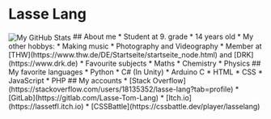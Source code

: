 # Lasse Lang

<img align="center" alt="My GitHub Stats" src="https://github-readme-stats.vercel.app/api?username=Lasse-Tom-Lang&show-icons=true&hide-border=true" />
## About me
* Student at 9. grade
* 14 years old
* My other hobbys:
  * Making music
  * Photography and Videography
  * Member at [THW](https://www.thw.de/DE/Startseite/startseite_node.html) and [DRK](https://www.drk.de)
* Favourite subjects
  * Maths 
  * Chemistry 
  * Physics
## My favorite languages
* Python
* C# (In Unity)
* Arduino C
* HTML
* CSS
* JavaScript
* PHP
## My accounts
* [Stack Overflow](https://stackoverflow.com/users/18135352/lasse-lang?tab=profile)
* [GitLab](https://gitlab.com/Lasse-Tom-Lang)
* [Itch.io](https://lassetfl.itch.io)
* [CSSBattle](https://cssbattle.dev/player/lasselang)
